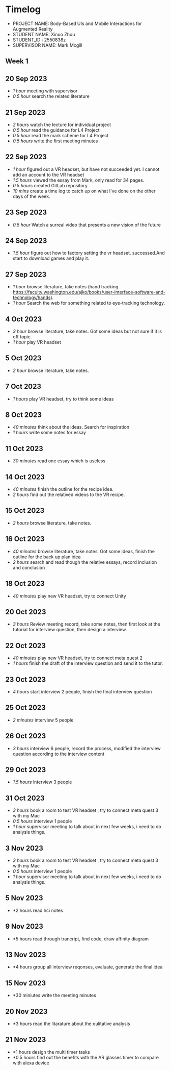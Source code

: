 # Timelog

* PROJECT NAME: Body-Based UIs and Mobile Interactions for Augmented Reality
* STUDENT NAME: Xinuo Zhou
* STUDENT_ID : 2550838z
* SUPERVISOR NAME: Mark Mcgill

## Week 1

  
## 20 Sep 2023

* *1 hour* meeting with supervisor
* *0.5 hour* search the related literature

## 21 Sep 2023

* *2 hours* watch the lecture for individual project
* *0.5 hour* read the guidance for L4 Project
* *0.5 hour* read the mark scheme for L4 Project 
* *0.5 hours* write the first meeting minutes

## 22 Sep 2023

* *1 hour* figured out a VR headset, but have not succeeded yet. I cannot add an account to the VR headset
* *1.5 hours* viewed the essay from Mark, only read for 34 pages.
* *0.5 hours* created GitLab repository
* *10 mins* create a time log to catch up on what I've done on the other days of the week.

## 23 Sep 2023

* *0.5 hour* Watch a surreal video that presents a new vision of the future

## 24 Sep 2023

* *1.5 hour* figure out  how to factory setting the vr headset. successed.And start to download games and play it.

## 27 Sep 2023

* *1 hour*  browse literature, take notes (hand tracking https://faculty.washington.edu/ajko/books/user-interface-software-and-technology/hands).
* *1 hour* Search the web for something related to eye-tracking technology.


## 4 Oct 2023

* *3 hour*  browse literature, take notes. Got some ideas but not sure if it is off topic.
* *1 hour*  play VR headset

## 5 Oct 2023

* *2 hour*  browse literature, take notes.

## 7 Oct 2023

* *1 hours*  play VR headset, try to think some ideas

## 8 Oct 2023

* *40 minutes*  think about the ideas. Search for inspiration
* *1 hours*  write some notes for essay

## 11 Oct 2023

* *30 minutes*  read one essay which is useless 

## 14 Oct 2023

* *40 minutes*  finish the outline for the recipe idea.
* *2 hours*  find out the relatived videos to the VR recipe.

## 15 Oct 2023

* *2 hours*  browse literature, take notes. 

## 16 Oct 2023

* *40 minutes*  browse literature, take notes. Got some ideas, finish the outline for the back up plan idea
* *2 hours*  search and read though the relative essays, record inclusion and conclusion

## 18 Oct 2023

* *40 minutes*  play new VR headset, try to connect Unity

## 20 Oct 2023
* *3 hours* Review meeting record, take some notes, then first look at the tutorial for interview question, then design a interview.

## 22 Oct 2023

* *40 minutes*  play new VR headset, try to connect meta quest 2
* *1 hours*  finish the draft of the interview question and send it to the tutor.


## 23 Oct 2023
* *4 hours* start interview 2 people, finish the final interview question
 
## 25 Oct 2023

* *2 minutes*  interview 5 people

## 26 Oct 2023
* *3 hours* interview 6 people, record the process, modified the interview question according to the interview content

## 29 Oct 2023

* *1.5 hours*  interview 3 people

## 31 Oct 2023
* *3 hours* book a room to test VR headset , try to connect meta quest 3 with my Mac
* *0.5 hours* interview 1 people 
* *1 hour* supervisor meeting to talk about in next few weeks, i need to do analysis things.

## 3 Nov 2023
* *3 hours* book a room to test VR headset , try to connect meta quest 3 with my Mac
* *0.5 hours* interview 1 people 
* *1 hour* supervisor meeting to talk about in next few weeks, i need to do analysis things.
## 5 Nov 2023
* *2 hours read hci notes

## 9 Nov 2023
* *5 hours read through trancript, find code, draw affinity diagram

## 13 Nov 2023
* *4 hours group all interview reqonses, evaluate, generate the final idea

## 15 Nov 2023
* *30 miniutes write the meeting minutes

## 20 Nov 2023
* *3 hours read the litarature about the qulitative analysis

## 21 Nov 2023
* *1 hours design the multi timer tasks
* *0.5 hours find out the benefits with the AR glasses timer to compare with alexa device





 










